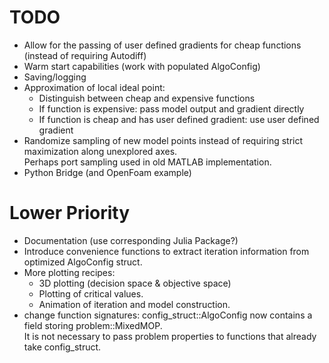 TODO
====

* Allow for the passing of user defined gradients for cheap functions (instead of requiring Autodiff)
* Warm start capabilities (work with populated AlgoConfig)
* Saving/logging
* Approximation of local ideal point:  
  - Distinguish between cheap and expensive functions
  - If function is expensive: pass model output and gradient directly
  - If function is cheap and has user defined gradient: use user defined gradient
* Randomize sampling of new model points instead of requiring strict maximization along unexplored axes.  
  Perhaps port sampling used in old MATLAB implementation.
* Python Bridge (and OpenFoam example)

# Lower Priority
* Documentation (use corresponding Julia Package?)  
* Introduce convenience functions to extract iteration information from optimized AlgoConfig struct.
* More plotting recipes:  
  - 3D plotting (decision space & objective space)
  - Plotting of critical values.
  - Animation of iteration and model construction.
* change function signatures: config_struct::AlgoConfig now contains a field storing problem::MixedMOP.  
  It is not necessary to pass problem properties to functions that already take config_struct.
